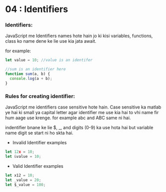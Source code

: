 # 04 : Identifiers

### Identifiers:

JavaScript me Identifiers names hote hain jo ki kisi variables, functions, class ko name dene ke lie use kia jata await.

for example:

```javascript
let value = 10; //value is an identifer

//sum is an identifier here
function sum(a, b) {
  console.log(a + b);
}
```

### Rules for creating identifier:

JavaScript me identifiers case sensitive hote hain. Case sensitive ka matlab ye hai ki small ya capital letter agar identifier me use kia hai to vhi name fir hum aage use krenge. for example abc and ABC same ni hai.

indentifier bnane ke lie $, \_, and digits (0-9) ka use hota hai but variable name digit se start ni ho skta hai.

- Invalid Identifier examples

```javascript
let 12x = 10;
let &value = 10;
```

- Valid Identifier examples

```javascript
let x12 = 10;
let _value = 20;
let $_value = 100;
```
